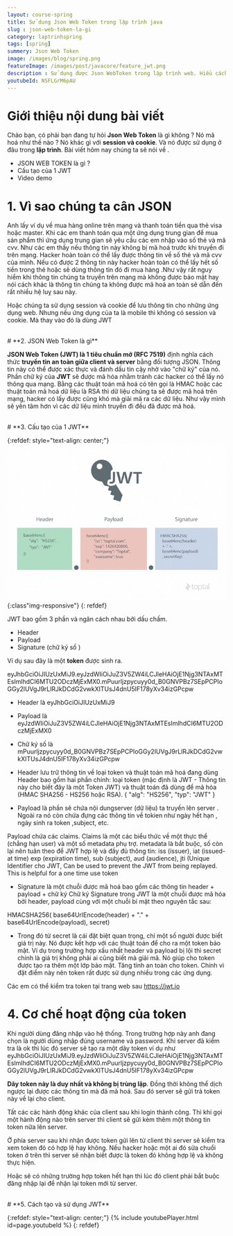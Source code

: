 ```yaml
---
layout: course-spring
title: Sử dung Json Web Token trong lập trình java
slug : json-web-token-la-gi
category: laptrinhspring
tags: [spring]
summery: Json Web Token  
image: /images/blog/spring.png
featureImage: /images/post/javacore/feature_jwt.png
description : Sử dụng được Json WebToken trong lập trình web. Hiểu cách thức hoạt động của Json Web Token trong ứng dụng web. Các thành phần cấu tạo nên một JWT. Hướng dẫn sử dụng JWT trong dự án spring thực tế.
youtubeId: NSFLGrM6pAU
---
```


# **Giới thiệu nội dung bài viết**

Chào bạn, có phải bạn đang tự hỏi <b>Json Web Token</b> là gì  không ? Nó mã hoá như thế nào ? Nó khác gì với <b>session và cookie</b>. Và nó được sử dụng ở đâu trong <b>lập trình</b>.
Bài viết hôm nay chúng ta sẽ nói về .

- JSON WEB TOKEN là gì ?
- Cấu tạo của 1 JWT
- Video demo

# **1. Vì sao chúng ta cân JSON**

Anh lấy ví dụ về mua hàng online trên mạng và thanh toán tiền qua thẻ visa hoặc master. Khi các em thanh toán qua một ứng dụng trung gian để mua sản phẩm thì 
ứng dụng trung gian sẽ yêu cầu các em nhập vào số thẻ và mã cvv. Như các em thấy nếu thông tin này không bị mã hoá trước khi truyền đi trên mạng. Hacker hoàn toàn có 
thể lấy được thông tin về số thẻ và mã cvv của mình. Nếu có được 2 thông tin này hacker hoàn toàn có thể lấy hết số tiền trong thẻ hoặc sẽ dùng thông tin đó đi mua hàng .Như vậy rất nguy hiểm khi thông tin chúng ta truyền trên mạng mà không được bảo mật hay nói cách khác là thông tin chúng ta không được mã hoá an toàn sẽ dẫn đến rất nhiều hệ luỵ sau này.

Hoặc chúng ta sử dụng session và cookie để lưu thông tin cho những ứng dụng web. Nhưng nếu ứng dụng của ta là mobile thì không có session và cookie. Mà thay vào đó là dùng JWT

<br>
# **2. JSON Web Token là gì**

<b>JSON Web Token (JWT) là 1 tiêu chuẩn mở (RFC 7519)</b> định nghĩa cách thức <b>truyền tin an toàn giữa client và server</b> bằng đối tượng JSON. Thông tin này có thể được xác thực và đánh dấu tin cậy nhờ vào "chữ ký" của nó.
Phần chữ ký của <b>JWT</b> sẽ được mã hóa nhằm tránh các hacker có thể lấy nó thông qua mạng. Bằng các thuật toán mã hoá có tên gọi là  HMAC hoặc các thuật toán mã hoá dữ liệu là RSA thì dữ liệu chúng ta sẽ được mã hoá trên mạng, hacker có lấy được cũng khó mà giải mã ra các dữ liệu.
Như vậy mình sẽ yên tâm hơn vì các dữ liệu mình truyền đi đều đã được mã hoá.

<br>
# **3. Cấu tạo của 1 JWT**

{:refdef: style="text-align: center;"}
![JWT](/images/post/spring/jwt.jpeg){:class"img-responsive"}
{: refdef}

JWT bao gồm 3 phần và ngăn cách nhau bởi dấu chấm.

- Header
- Payload
- Signature (chữ ký số )

Ví dụ sau đây là một <b>token</b> được sinh ra.

eyJhbGciOiJIUzUxMiJ9.eyJzdWIiOiJuZ3V5ZW4iLCJleHAiOjE1Njg3NTAxMTEsImlhdCI6MTU2ODczMjExMX0.mPuurljzpycuyy0d_B0GNVPBz7SEpPCPIoGGy2lUVgJ9rLlRJkDCdG2vwkXITUsJ4dnU5IF178yXv34izGPcpw

- Header là  eyJhbGciOiJIUzUxMiJ9
- Payload là eyJzdWIiOiJuZ3V5ZW4iLCJleHAiOjE1Njg3NTAxMTEsImlhdCI6MTU2ODczMjExMX0
- Chữ ký số là mPuurljzpycuyy0d_B0GNVPBz7SEpPCPIoGGy2lUVgJ9rLlRJkDCdG2vwkXITUsJ4dnU5IF178yXv34izGPcpw

- Header lưu trữ thông tin về loại token và thuật toán mã hoá đang dùng
Header bao gồm hai phần chính: loại token (mặc định là JWT - Thông tin này cho biết đây là một Token JWT) và thuật toán đã dùng để mã hóa (HMAC SHA256 - HS256 hoặc RSA).
{
  "alg": "HS256",
  "typ": "JWT"
}


- Payload là phần sẽ chứa nội dungserver (dữ liệu) ta truyền lên server . Ngoài ra nó còn chứa đựng các thông tin về tokien như ngày hết hạn , ngày sinh ra token ,subject, etc.

Payload chứa các claims. Claims là một các biểu thức về một thực thể (chẳng hạn user) và một số metadata phụ trợ. metadata là bắt buộc, số còn lại nên tuân theo để JWT hợp lệ và đầy đủ thông tin: iss (issuer), iat (issued-at time) exp (expiration time), sub (subject), aud (audience), jti (Unique Identifier cho JWT, Can be used to prevent the JWT from being replayed. This is helpful for a one time use token

- Signature là một chuỗi được mã hoá  bao gồm các thông tin header + payload + chữ ký 
Chữ ký Signature trong JWT là một chuỗi được mã hóa bởi header, payload cùng với một chuỗi bí mật theo nguyên tắc sau:

HMACSHA256(
  base64UrlEncode(header) + "." +
  base64UrlEncode(payload),
secret)

- Trong đó từ secret là cái đặt biệt quan trọng, chỉ một số người được biết giá trị này. Nó được kết hợp với các thuật toán để cho ra một token bảo mật. Ví dụ trong trường hợp xấu nhất header và payload bị lội thì secret chính là giá trị không phải ai cũng biết mà giải mã. Nó giúp cho token được tạo ra thêm một lớp bảo mật. Tăng tính an toàn cho token. Chính vì đặt điểm này nên token rất được sử dụng nhiều trong các ứng dụng.

Các em có thể kiểm tra token tại trang web sau https://jwt.io

# **4. Cơ chế hoạt động của token**

Khi người dùng đăng nhập vào hệ thống. Trong trường hợp này anh đang chọn là người dùng nhập đúng username và password. Khi server đã kiểm tra là ok thì lúc đó server sẽ tạo ra một dãy token ví dụ như eyJhbGciOiJIUzUxMiJ9.eyJzdWIiOiJuZ3V5ZW4iLCJleHAiOjE1Njg3NTAxMTEsImlhdCI6MTU2ODczMjExMX0.mPuurljzpycuyy0d_B0GNVPBz7SEpPCPIoGGy2lUVgJ9rLlRJkDCdG2vwkXITUsJ4dnU5IF178yXv34izGPcpw

<b>Dãy token này là duy nhất và không bị trùng lập</b>. Đồng thời không thể dịch ngược lại được các thông tin mà đã mã hoá. Sau đó server sẽ gửi trả token này về lại cho client.

Tất các các hành động khác của client sau khi login thành công. Thì khi gọi một hành động nào trên server thì client sẽ gửi kèm thêm một thông tin token nữa lên server.

Ở phía server sau khi nhận được token gửi lên từ client thì server sẽ kiểm tra xem token đó có hợp lệ hay không. Nếu hacker hoặc một ai đó sửa chuổi token ở trên thì server sẽ nhận biết được là token đó không hợp lệ và không thực hiện. 

Hoặc sẽ có những trường hợp token hết hạn thì lúc đó client phải bắt buộc đăng nhập lại để nhận lại token mới từ server.


<br>
# **5. Cách tạo và sử dụng JWT**

{:refdef: style="text-align: center;"}
{% include youtubePlayer.html id=page.youtubeId %}
{: refdef}
